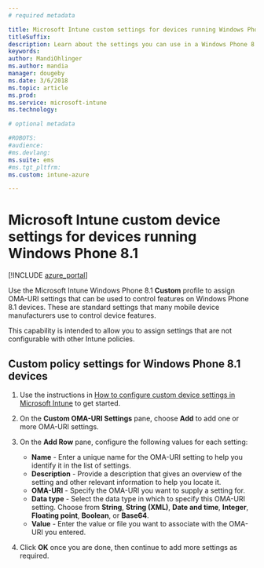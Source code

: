 ```yaml
---
# required metadata

title: Microsoft Intune custom settings for devices running Windows Phone 8.1 
titleSuffix:
description: Learn about the settings you can use in a Windows Phone 8.1 custom profile.
keywords:
author: MandiOhlinger
ms.author: mandia
manager: dougeby
ms.date: 3/6/2018
ms.topic: article
ms.prod:
ms.service: microsoft-intune
ms.technology:

# optional metadata

#ROBOTS:
#audience:
#ms.devlang:
ms.suite: ems
#ms.tgt_pltfrm:
ms.custom: intune-azure

---
```


# Microsoft Intune custom device settings for devices running Windows Phone 8.1

[!INCLUDE [azure_portal](./includes/azure_portal.md)]

Use the Microsoft Intune Windows Phone 8.1 **Custom** profile to assign OMA-URI settings that can be used to control features on Windows Phone 8.1 devices. These are standard settings that many mobile device manufacturers use to control device features.

This capability is intended to allow you to assign settings that are not configurable with other Intune policies.

## Custom policy settings for Windows Phone 8.1 devices

1. Use the instructions in [How to configure custom device settings in Microsoft Intune](custom-settings-configure.md) to get started.
2. On the **Custom OMA-URI Settings** pane, choose **Add** to add one or more OMA-URI settings.
3. On the **Add Row** pane, configure the following values for each setting:
	- **Name** - Enter a unique name for the OMA-URI setting to help you identify it in the list of settings.
	- **Description** - Provide a description that gives an overview of the setting and other relevant information to help you locate it.
	- **OMA-URI** - Specify the OMA-URI you want to supply a setting for.
	- **Data type** - Select the data type in which to specify this OMA-URI setting. Choose from **String**, **String (XML)**, **Date and time**, **Integer**, **Floating point**, **Boolean**, or **Base64**.
	- **Value** - Enter the value or file you want to associate with the OMA-URI you entered.

4. Click **OK** once you are done, then continue to add more settings as required.
